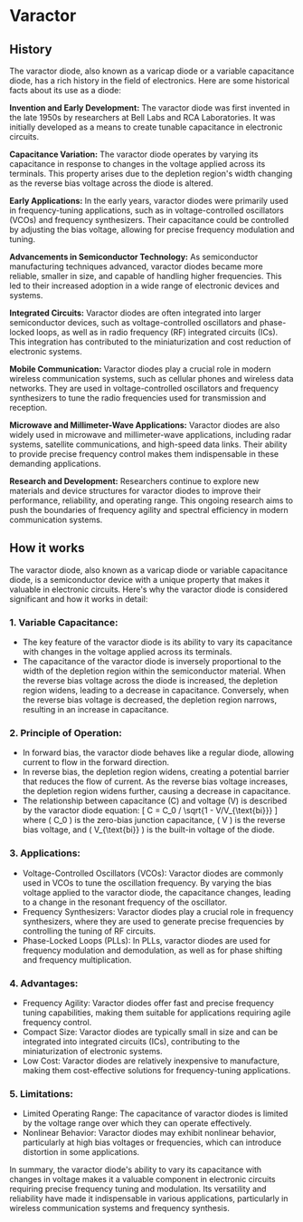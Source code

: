 

# Varactor

## History

The varactor diode, also known as a varicap diode or a variable capacitance diode, has a rich history in the field of electronics. Here are some historical facts about its use as a diode:

**Invention and Early Development:** The varactor diode was first invented in the late 1950s by researchers at Bell Labs and RCA Laboratories. It was initially developed as a means to create tunable capacitance in electronic circuits.

**Capacitance Variation:** The varactor diode operates by varying its capacitance in response to changes in the voltage applied across its terminals. This property arises due to the depletion region's width changing as the reverse bias voltage across the diode is altered.

**Early Applications:** In the early years, varactor diodes were primarily used in frequency-tuning applications, such as in voltage-controlled oscillators (VCOs) and frequency synthesizers. Their capacitance could be controlled by adjusting the bias voltage, allowing for precise frequency modulation and tuning.

**Advancements in Semiconductor Technology:** As semiconductor manufacturing techniques advanced, varactor diodes became more reliable, smaller in size, and capable of handling higher frequencies. This led to their increased adoption in a wide range of electronic devices and systems.

**Integrated Circuits:** Varactor diodes are often integrated into larger semiconductor devices, such as voltage-controlled oscillators and phase-locked loops, as well as in radio frequency (RF) integrated circuits (ICs). This integration has contributed to the miniaturization and cost reduction of electronic systems.

**Mobile Communication:** Varactor diodes play a crucial role in modern wireless communication systems, such as cellular phones and wireless data networks. They are used in voltage-controlled oscillators and frequency synthesizers to tune the radio frequencies used for transmission and reception.

**Microwave and Millimeter-Wave Applications:** Varactor diodes are also widely used in microwave and millimeter-wave applications, including radar systems, satellite communications, and high-speed data links. Their ability to provide precise frequency control makes them indispensable in these demanding applications.

**Research and Development:** Researchers continue to explore new materials and device structures for varactor diodes to improve their performance, reliability, and operating range. This ongoing research aims to push the boundaries of frequency agility and spectral efficiency in modern communication systems.

## How it works

The varactor diode, also known as a varicap diode or variable capacitance diode, is a semiconductor device with a unique property that makes it valuable in electronic circuits. Here's why the varactor diode is considered significant and how it works in detail:

### 1. Variable Capacitance:
   - The key feature of the varactor diode is its ability to vary its capacitance with changes in the voltage applied across its terminals.
   - The capacitance of the varactor diode is inversely proportional to the width of the depletion region within the semiconductor material. When the reverse bias voltage across the diode is increased, the depletion region widens, leading to a decrease in capacitance. Conversely, when the reverse bias voltage is decreased, the depletion region narrows, resulting in an increase in capacitance.

### 2. Principle of Operation:
   - In forward bias, the varactor diode behaves like a regular diode, allowing current to flow in the forward direction.
   - In reverse bias, the depletion region widens, creating a potential barrier that reduces the flow of current. As the reverse bias voltage increases, the depletion region widens further, causing a decrease in capacitance.
   - The relationship between capacitance (C) and voltage (V) is described by the varactor diode equation:
     \[ C = C_0 / \sqrt{1 - V/V_{\text{bi}}} \]
     where \( C_0 \) is the zero-bias junction capacitance, \( V \) is the reverse bias voltage, and \( V_{\text{bi}} \) is the built-in voltage of the diode.

### 3. Applications:
   - Voltage-Controlled Oscillators (VCOs): Varactor diodes are commonly used in VCOs to tune the oscillation frequency. By varying the bias voltage applied to the varactor diode, the capacitance changes, leading to a change in the resonant frequency of the oscillator.
   - Frequency Synthesizers: Varactor diodes play a crucial role in frequency synthesizers, where they are used to generate precise frequencies by controlling the tuning of RF circuits.
   - Phase-Locked Loops (PLLs): In PLLs, varactor diodes are used for frequency modulation and demodulation, as well as for phase shifting and frequency multiplication.

### 4. Advantages:
   - Frequency Agility: Varactor diodes offer fast and precise frequency tuning capabilities, making them suitable for applications requiring agile frequency control.
   - Compact Size: Varactor diodes are typically small in size and can be integrated into integrated circuits (ICs), contributing to the miniaturization of electronic systems.
   - Low Cost: Varactor diodes are relatively inexpensive to manufacture, making them cost-effective solutions for frequency-tuning applications.

### 5. Limitations:
   - Limited Operating Range: The capacitance of varactor diodes is limited by the voltage range over which they can operate effectively.
   - Nonlinear Behavior: Varactor diodes may exhibit nonlinear behavior, particularly at high bias voltages or frequencies, which can introduce distortion in some applications.

In summary, the varactor diode's ability to vary its capacitance with changes in voltage makes it a valuable component in electronic circuits requiring precise frequency tuning and modulation. Its versatility and reliability have made it indispensable in various applications, particularly in wireless communication systems and frequency synthesis.